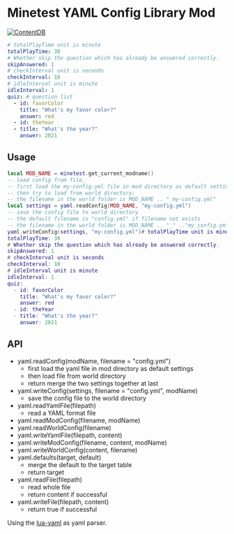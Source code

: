 # Minetest YAML Config Library Mod

[![ContentDB](https://content.minetest.net/packages/snowyu/yaml/shields/title/)](https://content.minetest.net/packages/snowyu/yaml/)

```yaml
# totalPlayTime unit is minute
totalPlayTime: 30
# Whether skip the question which has already be answered correctly.
skipAnswered: 1
# checkInterval unit is seconds
checkInterval: 10
# idleInterval unit is minute
idleInterval: 1
quiz: # question list
  - id: favorColor
    title: "What's my favor color?"
    answer: red
  - id: theYear
  - title: "What's the year?"
    answer: 2021
```

## Usage

```lua
local MOD_NAME = minetest.get_current_modname()
-- load config from file,
-- first load the my-config.yml file in mod directory as default settings
-- then try to load from world directory:
-- the filename in the world folder is MOD_NAME .. "_my-config.yml"
local settings = yaml.readConfig(MOD_NAME, "my-config.yml")
-- save the config file to world directory
-- the default filename is "config.yml" if filename not exists
-- the filename in the world folder is MOD_NAME .. "_" .."my_config.yml"
yaml.writeConfig(settings, "my-config.yml")# totalPlayTime unit is minute
totalPlayTime: 30
# Whether skip the question which has already be answered correctly.
skipAnswered: 1
# checkInterval unit is seconds
checkInterval: 10
# idleInterval unit is minute
idleInterval: 1
quiz:
  - id: favorColor
    title: "What's my favor color?"
    answer: red
  - id: theYear
  - title: "What's the year?"
    answer: 2021

```

## API

* yaml.readConfig(modName, filename = "config.yml")
  * first load the yaml file in mod directory as default settings
  * then load file from world directory
  * return merge the two settings together at last
* yaml.writeConfig(settings, filename = "config.yml", modName)
  * save the config file to the world directory
* yaml.readYamlFile(filepath)
  * read a YAML format file
* yaml.readModConfig(filename, modName)
* yaml.readWorldConfig(filename)
* yaml.writeYamlFile(filepath, content)
* yaml.writeModConfig(filename, content, modName)
* yaml.writeWorldConfig(content, filename)
* yaml.defaults(target, default)
  * merge the default to the target table
  * return target
* yaml.readFile(filepath)
  * read whole file
  * return content if successful
* yaml.writeFile(filepath, content)
  * return true if successful

Using the [lua-yaml](https://github.com/exosite/lua-yaml) as yaml parser.
